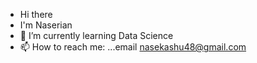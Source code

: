 - Hi there
- I'm Naserian
- 🌱 I’m currently learning Data Science
- 📫 How to reach me: ...email nasekashu48@gmail.com
